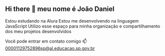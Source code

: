 ## Hi there 👋 meu nome é João Daniel 
Estou estudando na Alura
Estou me desenvolvendo na linguagem JavaScript
Utilizo esse espaço para minha organização e compartilhamento dos meu projetos desenvolvidos

Você pode entrar em contato comigo 📫
00001129752896sp@al.educacao.sp.gov.br 
